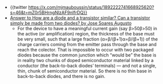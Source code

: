 - {{twitter https://x.com/mjmauboussin/status/1892222741668925620?s=46&t=mZ0r5BHrngNlzAF9nIfrDQ}}
- [Answer to How are a diode and a transistor similar? Can a transistor simply be made from two diodes? by Jose Soares Augusto](https://www.quora.com/How-are-a-diode-and-a-transistor-similar-Can-a-transistor-simply-be-made-from-two-diodes/answer/Jose-Soares-Augusto?ch=15&oid=129012804&share=9036a255&srid=u2STH&target_type=answer)
	- For the device to have a meaningful current gain (say β>50β>50) in the active (or amplification) region, the thickness of the base must be very small, such that a large fraction (α=β/(β+1)α=β/(β+1)) of the charge carriers coming from the emitter pass through the base and reach the colector. That is impossible to occur with two packaged diodes because the common junction which “would be” the base is in reality two chunks of doped semiconductor material linked by a conductor (the back-to-back diodes’ terminals) — and not a single, thin, chunk of semiconductor material. So there is no thin base in back-to-back diodes, and there is no gain.